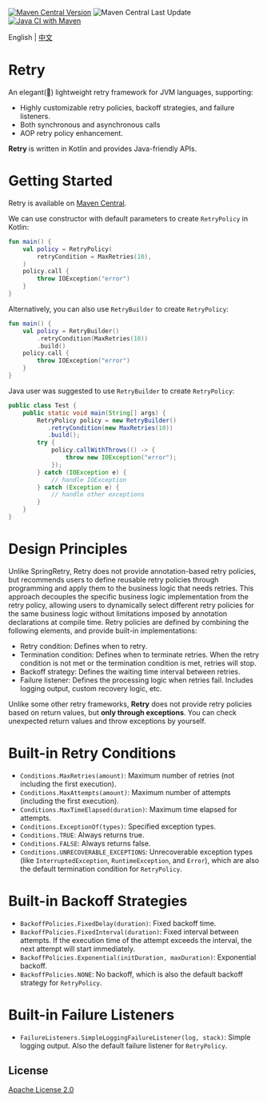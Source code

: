 [![Maven Central Version](https://img.shields.io/maven-central/v/com.github.marks-yag/retry)](https://maven-badges.herokuapp.com/maven-central/com.github.marks-yag/retry)
![Maven Central Last Update](https://img.shields.io/maven-central/last-update/com.github.marks-yag/retry)
[![Java CI with Maven](https://github.com/marks-yag/retry/actions/workflows/maven.yml/badge.svg)](https://github.com/marks-yag/retry/actions/workflows/maven.yml)

English | [中文](README_cn.md)
# Retry
An elegant(🌝) lightweight retry framework for JVM languages, supporting:
- Highly customizable retry policies, backoff strategies, and failure listeners.
- Both synchronous and asynchronous calls
- AOP retry policy enhancement.

**Retry** is written in Kotlin and provides Java-friendly APIs. 

# Getting Started
Retry is available on [Maven Central](https://mvnrepository.com/artifact/com.github.marks-yag/retry).

We can use constructor with default parameters to create `RetryPolicy` in Kotlin:
```kotlin
fun main() {
    val policy = RetryPolicy(
        retryCondition = MaxRetries(10),
    )
    policy.call {
        throw IOException("error")
    }
}
```
Alternatively, you can also use `RetryBuilder` to create `RetryPolicy`:
```kotlin
fun main() {
    val policy = RetryBuilder()
        .retryCondition(MaxRetries(10))
        .build()
    policy.call {
        throw IOException("error")
    }
}
```
Java user was suggested to use `RetryBuilder` to create `RetryPolicy`:
```java
public class Test {
    public static void main(String[] args) {
        RetryPolicy policy = new RetryBuilder()
           .retryCondition(new MaxRetries(10))
           .build();
        try {
            policy.callWithThrows(() -> {
                throw new IOException("error");
            });
        } catch (IOException e) {
            // handle IOException
        } catch (Exception e) {
            // handle other exceptions
        }
    }
}
```

# Design Principles
Unlike SpringRetry, Retry does not provide annotation-based retry policies, but recommends users to define reusable retry policies through programming and apply them to the business logic that needs retries. This approach decouples the specific business logic implementation from the retry policy, allowing users to dynamically select different retry policies for the same business logic without limitations imposed by annotation declarations at compile time.
Retry policies are defined by combining the following elements, and provide built-in implementations:
- Retry condition: Defines when to retry.
- Termination condition: Defines when to terminate retries. When the retry condition is not met or the termination condition is met, retries will stop.
- Backoff strategy: Defines the waiting time interval between retries.
- Failure listener: Defines the processing logic when retries fail. Includes logging output, custom recovery logic, etc.

Unlike some other retry frameworks, **Retry** does not provide retry policies based on return values, but **only through exceptions**. You can check unexpected return values and throw exceptions by yourself.

# Built-in Retry Conditions
- `Conditions.MaxRetries(amount)`: Maximum number of retries (not including the first execution).
- `Conditions.MaxAttempts(amount)`: Maximum number of attempts (including the first execution).
- `Conditions.MaxTimeElapsed(duration)`: Maximum time elapsed for attempts.
- `Conditions.ExceptionOf(types)`: Specified exception types.
- `Conditions.TRUE`: Always returns true.
- `Conditions.FALSE`: Always returns false.
- `Conditions.UNRECOVERABLE_EXCEPTIONS`: Unrecoverable exception types (like `InterruptedException`, `RuntimeException`, and `Error`), which are also the default termination condition for `RetryPolicy`.
# Built-in Backoff Strategies
- `BackoffPolicies.FixedDelay(duration)`: Fixed backoff time.
- `BackoffPolicies.FixedInterval(duration)`: Fixed interval between attempts. If the execution time of the attempt exceeds the interval, the next attempt will start immediately.
- `BackoffPolicies.Exponential(initDuration, maxDuration)`: Exponential backoff.
- `BackoffPolicies.NONE`: No backoff, which is also the default backoff strategy for `RetryPolicy`.
# Built-in Failure Listeners
- `FailureListeners.SimpleLoggingFailureListener(log, stack)`: Simple logging output. Also the default failure listener for `RetryPolicy`.

## License
[Apache License 2.0](LICENSE)

